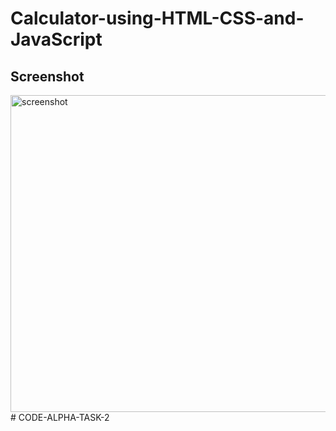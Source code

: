 # Calculator-using-HTML-CSS-and-JavaScript

## Screenshot

<img width="507" alt="screenshot" src="https://user-images.githubusercontent.com/34116562/54217627-00672b80-4512-11e9-8670-63cbed7a11bb.png">
# CODE-ALPHA-TASK-2
